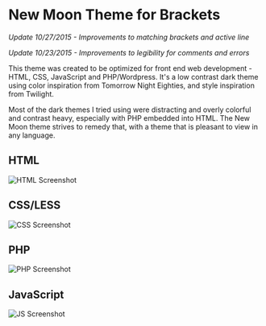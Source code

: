 New Moon Theme for Brackets
===========================

*Update 10/27/2015 - Improvements to matching brackets and active line*

*Update 10/23/2015 - Improvements to legibility for comments and errors*

This theme was created to be optimized for front end web development - HTML, CSS, JavaScript and PHP/Wordpress. It's a low contrast dark theme using color inspiration from Tomorrow Night Eighties, and style inspiration from Twilight. 

Most of the dark themes I tried using were distracting and overly colorful and contrast heavy, especially with PHP embedded into HTML. The New Moon theme strives to remedy that, with a theme that is pleasant to view in any language.

## HTML
![HTML Screenshot](https://github.com/taniarascia/new-moon/blob/master/images/html.png)

## CSS/LESS
![CSS Screenshot](https://github.com/taniarascia/new-moon/blob/master/images/css.png)

## PHP
![PHP Screenshot](https://github.com/taniarascia/new-moon/blob/master/images/php.png)

## JavaScript
![JS Screenshot](https://github.com/taniarascia/new-moon/blob/master/images/js.png)
